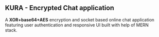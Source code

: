 <h2>KURA - Encrypted Chat application</h2>
A <b>XOR+base64+AES</b> encryption and socket based online chat application featuring user authentication and responsive UI built with help of MERN stack.
